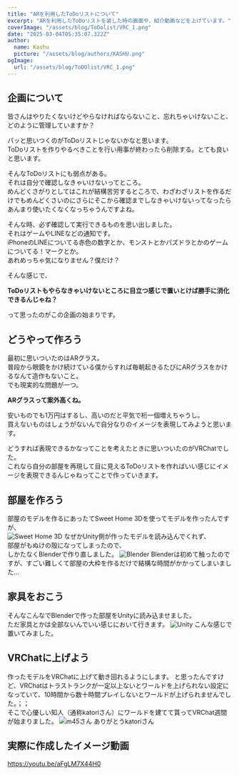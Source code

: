 ```yaml
---
title: "ARを利用したToDoリストについて"
excerpt: "ARを利用したToDoリストを装した時の画面や、紹介動画などを上げています。"
coverImage: "/assets/blog/ToDolist/VRC_1.png"
date: "2025-03-04T05:35:07.322Z"
author:
  name: Kashu
  picture: "/assets/blog/authors/KASHU.png"
ogImage:
  url: "/assets/blog/ToDOlist/VRC_1.png"
---
```

## 企画について
皆さんはやりたくないけどやらなければならないこと、忘れちゃいけないこと、どのように管理していますか？  

パッと思いつくのがToDoリストじゃないかなと思います。  
ToDoリストを作りやるべきことを行い用事が終わったら削除する。とても良いと思います。  

そんなToDoリストにも弱点がある。  
それは自分で確認しなきゃいけないってところ。  
めんどくさがりとしてはこれが結構苦労するところで、わざわざリストを作るだけでもめんどくさいのにさらにそこから確認までしなきゃいけないってなったらあんまり使いたくなくなっちゃうんですよね。  

そんな時、必ず確認して実行できるものを思い出しました。  
それはゲームやLINEなどの通知です。  
iPhoneのLINEについてる赤色の数字とか、モンストとかパズドラとかのゲームについてる！マークとか。  
あれめっちゃ気になりません？僕だけ？  

そんな感じで、

**ToDoリストもやらなきゃいけないところに目立つ感じで置いとけば勝手に消化できるんじゃね？**  

って思ったのがこの企画の始まりです。

## どうやって作ろう
最初に思いついたのはARグラス。  
普段から眼鏡をかけ続けている僕からすれば毎朝起きるたびにARグラスをかけるなんて造作もないこと。  
でも現実的な問題が一つ。  

**ARグラスって案外高くね。**  

安いものでも1万円はするし、高いのだと平気で桁一個増えちゃうし。  
買えないものはしょうがないんで自分なりのイメージを表現してみようと思います。

どうすれば表現できるかなってことを考えたときに思いついたのがVRChatでした。  
これなら自分の部屋を再現して目に見えるToDoリストを作ればいい感じにイメージを表現できるんじゃねってことで作っていきます。

## 部屋を作ろう
部屋のモデルを作るにあったてSweet Home 3Dを使ってモデルを作ったんですが、  
![Sweet Home 3D](/assets/blog/ToDolist/3Dhome.png)
なぜかUnity側が作ったモデルを読み込んでくれず、  
部屋がもぬけの殻になってしまったので、  
しかたなくBlenderで作り直しました。
![Blender](/assets/blog/ToDolist/blender_1.png)
Blenderは初めて触ったのですが、すごい難しくて部屋の大枠を作るだけで結構な時間がかかってしまいました...  

## 家具をおこう
そんなこんなでBlenderで作った部屋をUnityに読み込ませました。  
ただ家具とかは全部ないんでいい感じにおいて行きます。
![Unity](/assets/blog/ToDolist/unity_1.png)
こんな感じで置いてみました。  

## VRChatに上げよう
作ったモデルをVRChatに上げて動き回れるようにします。
と思ったんですけど、VRChatはトラストランクが一定以上ないとワールドを上げられない設定になっていて、10時間から数十時間プレイしないとワールドが上げられませんでした。；；  
そこで心優しい知人（通称katoriさん）にワールドを建てて貰ってVRChat週間が始まりました。
![m45さん](/assets/blog/ToDolist/m45.jpg)
ありがとうkatoriさん

## 実際に作成したイメージ動画

https://youtu.be/aFgLM7X44H0